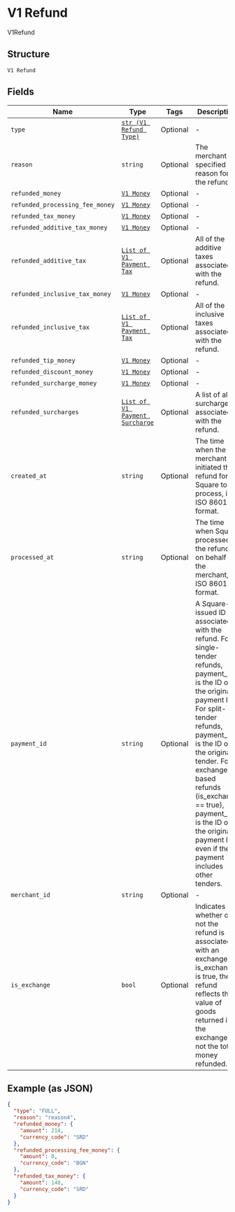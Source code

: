 
# V1 Refund

V1Refund

## Structure

`V1 Refund`

## Fields

| Name | Type | Tags | Description |
|  --- | --- | --- | --- |
| `type` | [`str (V1 Refund Type)`](../../doc/models/v1-refund-type.md) | Optional | - |
| `reason` | `string` | Optional | The merchant-specified reason for the refund. |
| `refunded_money` | [`V1 Money`](../../doc/models/v1-money.md) | Optional | - |
| `refunded_processing_fee_money` | [`V1 Money`](../../doc/models/v1-money.md) | Optional | - |
| `refunded_tax_money` | [`V1 Money`](../../doc/models/v1-money.md) | Optional | - |
| `refunded_additive_tax_money` | [`V1 Money`](../../doc/models/v1-money.md) | Optional | - |
| `refunded_additive_tax` | [`List of V1 Payment Tax`](../../doc/models/v1-payment-tax.md) | Optional | All of the additive taxes associated with the refund. |
| `refunded_inclusive_tax_money` | [`V1 Money`](../../doc/models/v1-money.md) | Optional | - |
| `refunded_inclusive_tax` | [`List of V1 Payment Tax`](../../doc/models/v1-payment-tax.md) | Optional | All of the inclusive taxes associated with the refund. |
| `refunded_tip_money` | [`V1 Money`](../../doc/models/v1-money.md) | Optional | - |
| `refunded_discount_money` | [`V1 Money`](../../doc/models/v1-money.md) | Optional | - |
| `refunded_surcharge_money` | [`V1 Money`](../../doc/models/v1-money.md) | Optional | - |
| `refunded_surcharges` | [`List of V1 Payment Surcharge`](../../doc/models/v1-payment-surcharge.md) | Optional | A list of all surcharges associated with the refund. |
| `created_at` | `string` | Optional | The time when the merchant initiated the refund for Square to process, in ISO 8601 format. |
| `processed_at` | `string` | Optional | The time when Square processed the refund on behalf of the merchant, in ISO 8601 format. |
| `payment_id` | `string` | Optional | A Square-issued ID associated with the refund. For single-tender refunds, payment_id is the ID of the original payment ID. For split-tender refunds, payment_id is the ID of the original tender. For exchange-based refunds (is_exchange == true), payment_id is the ID of the original payment ID even if the payment includes other tenders. |
| `merchant_id` | `string` | Optional | - |
| `is_exchange` | `bool` | Optional | Indicates whether or not the refund is associated with an exchange. If is_exchange is true, the refund reflects the value of goods returned in the exchange not the total money refunded. |

## Example (as JSON)

```json
{
  "type": "FULL",
  "reason": "reason4",
  "refunded_money": {
    "amount": 214,
    "currency_code": "SRD"
  },
  "refunded_processing_fee_money": {
    "amount": 0,
    "currency_code": "BGN"
  },
  "refunded_tax_money": {
    "amount": 148,
    "currency_code": "SRD"
  }
}
```

